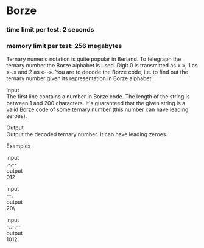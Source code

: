 # Borze
### time limit per test: 2 seconds
### memory limit per test: 256 megabytes

Ternary numeric notation is quite popular in Berland. To telegraph the ternary number the Borze alphabet is used. Digit 0 is transmitted as «.», 1 as «-.» and 2 as «--». You are to decode the Borze code, i.e. to find out the ternary number given its representation in Borze alphabet.

Input\
The first line contains a number in Borze code. The length of the string is between 1 and 200 characters. It's guaranteed that the given string is a valid Borze code of some ternary number (this number can have leading zeroes).

Output\
Output the decoded ternary number. It can have leading zeroes.

Examples

input\
.-.--\
output\
012

input\
--.\
output\
20\

input\
-..-.--\
output\
1012
